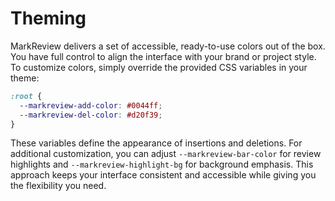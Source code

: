 # Theming

MarkReview delivers a set of accessible, ready-to-use colors out of the box. You have full control to align the interface with your brand or project style. To customize colors, simply override the provided CSS variables in your theme:

```css
:root {
  --markreview-add-color: #0044ff;
  --markreview-del-color: #d20f39;
}
```

These variables define the appearance of insertions and deletions. For additional customization, you can adjust `--markreview-bar-color` for review highlights and `--markreview-highlight-bg` for background emphasis. This approach keeps your interface consistent and accessible while giving you the flexibility you need.
